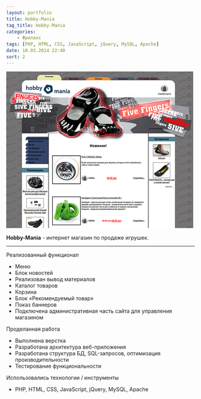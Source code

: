 ```yaml
---
layout: portfolio
title: Hobby-Mania
tag_title: Hobby-Mania
categories:
    - Фриланс
tags: [PHP, HTML, CSS, JavaScript, jQuery, MySQL, Apache]
date: 10.03.2014 22:40
sort: 2
---
```


![Hobby-Mania](../../assets/img/work/saithm.jpg)

**Hobby-Mania** - интернет магазин по продаже игрушек.

---

Реализованный функционал

* Меню
* Блок новостей
* Реализован вывод материалов
* Каталог товаров
* Корзина
* Блок &laquo;Рекомендуемый товар&raquo;
* Показ баннеров
* Подключена административная часть сайта для управления магазином

Проделанная работа

* Выполнена верстка
* Разработана архитектура веб-приложения
* Разработана структура БД, SQL-запросов, оптимизация производительности
* Тестирование функциональности

Использовались технологии / инструменты

* PHP, HTML, CSS, JavaScript, jQuery, MySQL, Apache
